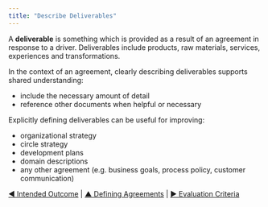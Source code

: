 ```yaml
---
title: "Describe Deliverables"
---
```



A **deliverable** is something which is provided as a result of an agreement in response to a driver. Deliverables include products, raw materials, services, experiences and transformations.

In the context of an agreement, clearly describing deliverables supports shared understanding:

-   include the necessary amount of detail
-   reference other documents when helpful or necessary



Explicitly defining deliverables can be useful for improving: 

-   organizational strategy
-   circle strategy
-   development plans
-   domain descriptions
-   any other agreement (e.g. business goals, process policy, customer communication)


[&#9664; Intended Outcome](intended-outcome.html) | [&#9650; Defining Agreements](defining-agreements.html) | [&#9654; Evaluation Criteria](evaluation-criteria.html)

